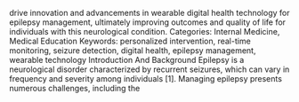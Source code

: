 drive innovation and advancements in wearable digital health technology for epilepsy management,
ultimately improving outcomes and quality of life for individuals with this neurological condition.
Categories: Internal Medicine, Medical Education
Keywords: personalized intervention, real-time monitoring, seizure detection, digital health, epilepsy management,
wearable technology
Introduction And Background
Epilepsy is a neurological disorder characterized by recurrent seizures, which can vary in frequency and
severity among individuals [1]. Managing epilepsy presents numerous challenges, including the